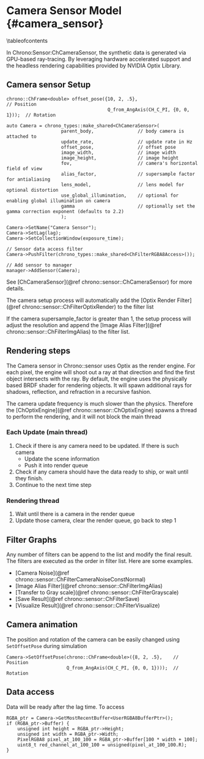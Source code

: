 Camera Sensor Model {#camera_sensor}
=================================

\tableofcontents

In Chrono:Sensor:ChCameraSensor, the synthetic data is generated via GPU-based ray-tracing. By leveraging hardware accelerated support and the headless rendering capabilities provided by NVIDIA Optix Library.

## Camera sensor Setup

~~~{.cpp}
chrono::ChFrame<double> offset_pose({10, 2, .5},                           // Position
                                     Q_from_AngAxis(CH_C_PI, {0, 0, 1}));  // Rotation

auto Camera = chrono_types::make_shared<ChCameraSensor>(
                    parent_body,                // body camera is attached to
                    update_rate,                // update rate in Hz
                    offset_pose,                // offset pose
                    image_width,                // image width
                    image_height,               // image height
                    fov,                        // camera's horizontal field of view
                    alias_factor,               // supersample factor for antialiasing
                    lens_model,                 // lens model for optional distortion
                    use_global_illumination,    // optional for enabling global illumination on camera
                    gamma                       // optionally set the gamma correction exponent (defaults to 2.2)
                    ); 

Camera->SetName("Camera Sensor");
Camera->SetLag(lag);
Camera->SetCollectionWindow(exposure_time);

// Sensor data access filter
Camera->PushFilter(chrono_types::make_shared<ChFilterRGBA8Access>());

// Add sensor to manager
manager->AddSensor(Camera);
~~~

See [ChCameraSensor](@ref chrono::sensor::ChCameraSensor) for more details.

The camera setup process will automatically add the [Optix Render Filter](@ref chrono::sensor::ChFilterOptixRender)
to the filter list

If the camera supersample_factor is greater than 1, the setup process will adjust the resolution and append the
[Image Alias Filter](@ref chrono::sensor::ChFilterImgAlias) to the filter list.

## Rendering steps

The Camera sensor in Chrono::sensor uses Optix as the render engine. For each pixel, the engine will shoot out a ray at that direction and find the first object intersects with the ray. By default, the engine uses the physically based BRDF shader for rendering objects. It will spawn additional rays for shadows, reflection, and refraction in a recursive fashion.

The camera update frequency is much slower than the physics. Therefore the [ChOptixEngine](@ref chrono::sensor::ChOptixEngine) spawns a thread to perform the
rendering, and it will not block the main thread

### Each Update (main thread)
1. Check if there is any camera need to be updated. If there is such camera
    - Update the scene information
    - Push it into render queue
2. Check if any camera should have the data ready to ship, or wait until they finish.
3. Continue to the next time step

### Rendering thread
1. Wait until there is a camera in the render queue
2. Update those camera, clear the render queue, go back to step 1

## Filter Graphs

Any number of filters can be append to the list and modify the final result. The filters are executed as the order in filter list. Here are some examples.

* [Camera Noise](@ref chrono::sensor::ChFilterCameraNoiseConstNormal)
* [Image Alias Filter](@ref chrono::sensor::ChFilterImgAlias)
* [Transfer to Gray scale](@ref chrono::sensor::ChFilterGrayscale)
* [Save Result](@ref chrono::sensor::ChFilterSave)
* [Visualize Result](@ref chrono::sensor::ChFilterVisualize)

## Camera animation
The position and rotation of the camera can be easily changed using `SetOffsetPose` during simulation
~~~{.cpp}
Camera->SetOffsetPose(chrono::ChFrame<double>({8, 2, .5},    // Position
                      Q_from_AngAxis(CH_C_PI, {0, 0, 1})));  // Rotation
~~~

## Data access

Data will be ready after the lag time. To access
~~~{.cpp}
RGBA_ptr = Camera->GetMostRecentBuffer<UserRGBA8BufferPtr>();
if (RGBA_ptr->Buffer) {
    unsigned int height = RGBA_ptr->Height;
    unsigned int width = RGBA_ptr->Width;
    PixelRGBA8 pixel_at_100_100 = RGBA_ptr->Buffer[100 * width + 100];
    uint8_t red_channel_at_100_100 = unsigned(pixel_at_100_100.R);
}
~~~
